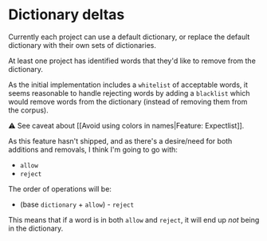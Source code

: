 # Dictionary deltas

Currently each project can use a default dictionary, or replace the default dictionary with their own sets of dictionaries.

At least one project has identified words that they'd like to remove from the dictionary.

As the initial implementation includes a `whitelist` of acceptable words, it seems reasonable to handle rejecting words by adding a `blacklist` which would remove words from the dictionary (instead of removing them from the corpus).

⚠️ See caveat about [[Avoid using colors in names|Feature: Expectlist]].

As this feature hasn't shipped, and as there's a desire/need for both additions and removals, I think I'm going to go with:

* `allow`
* `reject`

The order of operations will be:
* (base `dictionary` + `allow`) - `reject`

This means that if a word is in both `allow` and `reject`, it will end up *not* being in the dictionary.
